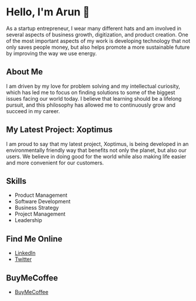# Hello, I'm Arun 👋

As a startup entrepreneur, I wear many different hats and am involved in several aspects of business growth, digitization, and product creation. One of the most important aspects of my work is developing technology that not only saves people money, but also helps promote a more sustainable future by improving the way we use energy.

## About Me

I am driven by my love for problem solving and my intellectual curiosity, which has led me to focus on finding solutions to some of the biggest issues facing our world today. I believe that learning should be a lifelong pursuit, and this philosophy has allowed me to continuously grow and succeed in my career.

## My Latest Project: Xoptimus

I am proud to say that my latest project, Xoptimus, is being developed in an environmentally friendly way that benefits not only the planet, but also our users. We believe in doing good for the world while also making life easier and more convenient for our customers. 

## Skills

- Product Management
- Software Development
- Business Strategy
- Project Management
- Leadership

## Find Me Online

- [LinkedIn](https://www.linkedin.com/in/arun-skg/)
- [Twitter](https://twitter.com/arunnskg)

## BuyMeCoffee
- [BuyMeCoffee](https://www.buymeacoffee.com/arunskg)
